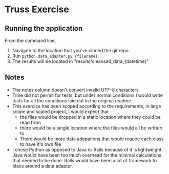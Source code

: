 # Truss Exercise

## Running the application

From the command line, 
1.  Navigate to the location that you've cloned the git repo. 
2.  Run ```python data_adapter.py {filename}```
3.  The results will be located in "results/cleansed_data_{datetime}"

## Notes
* The notes column doesn't convert invalid UTF-8 characters
* Time did not permit for tests, but under normal conditions I would write tests for all the conditions laid out in the original readme
* This exercise has been scoped according to the requirements, in large scope and scaled project, I would expect that
    * the files would be dropped in a static location where they could be read from
    * there would be a single location where the files would all be written to
    * There would be more data adapations that would require each class to have it's own file
* I chose Python as opposed to Java or Rails because of it is lightweight.  Java would have been too much overhead for the minimal calculations that needed to be done.  Rails would have been a lot of framework to place around a data adapter.
